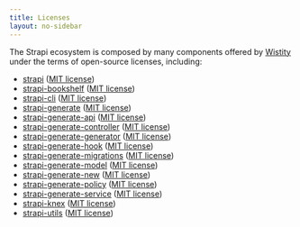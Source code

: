 ```yaml
---
title: Licenses
layout: no-sidebar
---
```


The Strapi ecosystem is composed by many components offered by [Wistity](http://wistity.co) under the terms of open-source licenses, including:

- [strapi](https://github.com/wistityhq/strapi/tree/master/packages/strapi) ([MIT license](https://github.com/wistityhq/strapi/blob/master/packages/strapi/LICENSE.md))
- [strapi-bookshelf](https://github.com/wistityhq/strapi/tree/master/packages/strapi-bookshelf) ([MIT license](https://github.com/wistityhq/strapi/blob/master/packages/strapi-bookshelf/LICENSE.md))
- [strapi-cli](https://github.com/wistityhq/strapi/tree/master/packages/strapi-cli) ([MIT license](https://github.com/wistityhq/strapi/blob/master/packages/strapi-cli/LICENSE.md))
- [strapi-generate](https://github.com/wistityhq/strapi/tree/master/packages/strapi-generate) ([MIT license](https://github.com/wistityhq/strapi/blob/master/packages/strapi-generate/LICENSE.md))
- [strapi-generate-api](https://github.com/wistityhq/strapi/tree/master/packages/strapi-generate-api) ([MIT license](https://github.com/wistityhq/strapi/blob/master/packages/strapi-generate-api/LICENSE.md))
- [strapi-generate-controller](https://github.com/wistityhq/strapi/tree/master/packages/strapi-generate-controller) ([MIT license](https://github.com/wistityhq/strapi/blob/master/packages/strapi-generate-controller/LICENSE.md))
- [strapi-generate-generator](https://github.com/wistityhq/strapi/tree/master/packages/strapi-generate-generator) ([MIT license](https://github.com/wistityhq/strapi/blob/master/packages/strapi-generate-generator/LICENSE.md))
- [strapi-generate-hook](https://github.com/wistityhq/strapi/tree/master/packages/strapi-generate-hook) ([MIT license](https://github.com/wistityhq/strapi/blob/master/packages/strapi-generate-hook/LICENSE.md))
- [strapi-generate-migrations](https://github.com/wistityhq/strapi/tree/master/packages/strapi-generate-migrations) ([MIT license](https://github.com/wistityhq/strapi/blob/master/packages/strapi-generate-migrations/LICENSE.md))
- [strapi-generate-model](https://github.com/wistityhq/strapi/tree/master/packages/strapi-generate-model) ([MIT license](https://github.com/wistityhq/strapi/blob/master/packages/strapi-generate-model/LICENSE.md))
- [strapi-generate-new](https://github.com/wistityhq/strapi/tree/master/packages/strapi-generate-new) ([MIT license](https://github.com/wistityhq/strapi/blob/master/packages/strapi-generate-new/LICENSE.md))
- [strapi-generate-policy](https://github.com/wistityhq/strapi/tree/master/packages/strapi-generate-policy) ([MIT license](https://github.com/wistityhq/strapi/blob/master/packages/strapi-generate-policy/LICENSE.md))
- [strapi-generate-service](https://github.com/wistityhq/strapi/tree/master/packages/strapi-generate-service) ([MIT license](https://github.com/wistityhq/strapi/blob/master/packages/strapi-generate-service/LICENSE.md))
- [strapi-knex](https://github.com/wistityhq/strapi/tree/master/packages/strapi-knex) ([MIT license](https://github.com/wistityhq/strapi/blob/master/packages/strapi-knex/LICENSE.md))
- [strapi-utils](https://github.com/wistityhq/strapi/tree/master/packages/strapi-utils) ([MIT license](https://github.com/wistityhq/strapi/blob/master/packages/strapi-utils/LICENSE.md))

